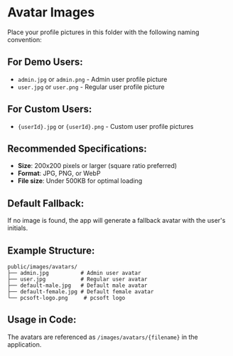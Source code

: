 # Avatar Images

Place your profile pictures in this folder with the following naming convention:

## For Demo Users:
- `admin.jpg` or `admin.png` - Admin user profile picture
- `user.jpg` or `user.png` - Regular user profile picture

## For Custom Users:
- `{userId}.jpg` or `{userId}.png` - Custom user profile pictures

## Recommended Specifications:
- **Size**: 200x200 pixels or larger (square ratio preferred)
- **Format**: JPG, PNG, or WebP
- **File size**: Under 500KB for optimal loading

## Default Fallback:
If no image is found, the app will generate a fallback avatar with the user's initials.

## Example Structure:
```
public/images/avatars/
├── admin.jpg          # Admin user avatar
├── user.jpg           # Regular user avatar
├── default-male.jpg   # Default male avatar
├── default-female.jpg # Default female avatar
└── pcsoft-logo.png     # pcsoft logo
```

## Usage in Code:
The avatars are referenced as `/images/avatars/{filename}` in the application.
